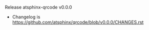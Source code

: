Release atsphinx-qrcode v0.0.0

- Changelog is https://github.com/atsphinx/qrcode/blob/v0.0.0/CHANGES.rst
